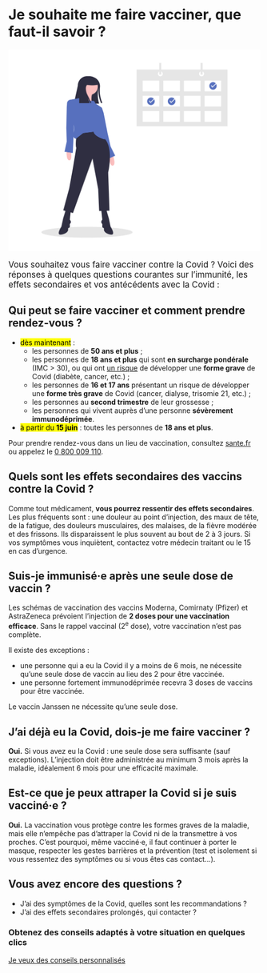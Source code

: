 # Je souhaite me faire vacciner, que faut-il savoir ?

<div class="illustration">
    <img src="illustrations/symptomespasses.svg" alt="">
</div>

<div id="conseils-personnels" class="conseils">

<big>Vous souhaitez vous faire vacciner contre la Covid ? Voici des réponses à quelques questions courantes sur l’immunité, les effets secondaires et vos antécédents avec la Covid :</big>

<div itemscope itemprop="mainEntity" itemtype="https://schema.org/Question">

<h2 itemprop="name">Qui peut se faire vacciner et comment prendre rendez-vous ?</h2>

<div itemscope itemprop="acceptedAnswer" itemtype="https://schema.org/Answer">
<div itemprop="text">

* <mark>dès maintenant</mark> :
   * les personnes de **50 ans et plus** ;
   * les personnes de **18 ans et plus** qui sont **en surcharge pondérale** (IMC > 30), ou qui ont [un risque](https://solidarites-sante.gouv.fr/grands-dossiers/vaccin-covid-19/publics-prioritaires-vaccin-covid-19#liste-comor) de développer une **forme grave** de Covid (diabète, cancer, etc.) ;
   * les personnes de **16 et 17 ans** présentant un risque de développer une **forme très grave** de Covid (cancer, dialyse, trisomie 21, etc.) ;
   * les personnes au **second trimestre** de leur grossesse ;
   * les personnes qui vivent auprès d’une personne **sévèrement immunodéprimée**.
* <mark>à partir du **15 juin**</mark> : toutes les personnes de **18 ans et plus**.

Pour prendre rendez-vous dans un lieu de vaccination, consultez [sante.fr](https://www.sante.fr/cf/centres-vaccination-covid.html) ou appelez le <a href="tel:0800009110">0 800 009 110</a>.

</div>
</div>
</div>
<div itemscope itemprop="mainEntity" itemtype="https://schema.org/Question">

<h2 itemprop="name">Quels sont les effets secondaires des vaccins contre la Covid ?</h2>

<div itemscope itemprop="acceptedAnswer" itemtype="https://schema.org/Answer">
<div itemprop="text">

Comme tout médicament, **vous pourrez ressentir des effets secondaires**. Les plus fréquents sont : une douleur au point d’injection, des maux de tête, de la fatigue, des douleurs musculaires, des malaises, de la fièvre modérée et des frissons. Ils disparaissent le plus souvent au bout de 2 à 3 jours. Si vos symptômes vous inquiètent, contactez votre médecin traitant ou le 15 en cas d’urgence.

</div>
</div>
</div>
<div itemscope itemprop="mainEntity" itemtype="https://schema.org/Question">

<h2 itemprop="name">Suis-je immunisé·e après une seule dose de vaccin ?</h2>

<div itemscope itemprop="acceptedAnswer" itemtype="https://schema.org/Answer">
<div itemprop="text">

Les schémas de vaccination des vaccins Moderna, Comirnaty (Pfizer) et AstraZeneca prévoient l’injection de **2 doses pour une vaccination efficace**. Sans le rappel vaccinal (2<sup>e</sup> dose), votre vaccination n’est pas complète.

Il existe des exceptions :

* une personne qui a eu la Covid il y a moins de 6 mois, ne nécessite qu’une seule dose de vaccin au lieu des 2 pour être vaccinée.
* une personne fortement immunodéprimée recevra 3 doses de vaccins pour être vaccinée.

Le vaccin Janssen ne nécessite qu’une seule dose.

</div>
</div>
</div>
<div itemscope itemprop="mainEntity" itemtype="https://schema.org/Question">

<h2 itemprop="name">J’ai déjà eu la Covid, dois-je me faire vacciner ?</h2>

<div itemscope itemprop="acceptedAnswer" itemtype="https://schema.org/Answer">
<div itemprop="text">

**Oui.** Si vous avez eu la Covid : une seule dose sera suffisante (sauf exceptions). L’injection doit être administrée au minimum 3 mois après la maladie, idéalement 6 mois pour une efficacité maximale.

</div>
</div>
</div>

<div itemscope itemprop="mainEntity" itemtype="https://schema.org/Question">

<h2 itemprop="name">Est-ce que je peux attraper la Covid si je suis vacciné·e ?</h2>

<div itemscope itemprop="acceptedAnswer" itemtype="https://schema.org/Answer">
<div itemprop="text">

**Oui.** La vaccination vous protège contre les formes graves de la maladie, mais elle n’empêche pas d’attraper la Covid ni de la transmettre à vos proches. C’est pourquoi, même vacciné·e, il faut continuer à porter le masque, respecter les gestes barrières et la prévention (test et isolement si vous ressentez des symptômes ou si vous êtes cas contact…).

</div>
</div>
</div>

## Vous avez encore des questions ?

* J’ai des symptômes de la Covid, quelles sont les recommandations ?
* J’ai des effets secondaires prolongés, qui contacter ?

<section class="cta">
    <h3>Obtenez des conseils adaptés à votre situation en quelques clics</h3>
    <a class="button" href="/#conseils">Je veux des conseils personnalisés</a>
</section>

</div>
